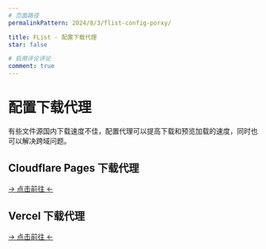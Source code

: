 ```yaml
---
# 页面路径
permalinkPattern: 2024/8/3/flist-config-porxy/

title: FList - 配置下载代理
star: false

# 启用评论评论
comment: true
---
```


# 配置下载代理
有些文件源国内下载速度不佳，配置代理可以提高下载和预览加载的速度，同时也可以解决跨域问题。

## Cloudflare Pages 下载代理

[-> 点击前往 <-](./3-代理/1-Cloudflare-Pages.md)

## Vercel 下载代理

[-> 点击前往 <-](./3-代理/2-Vercel.md)